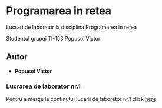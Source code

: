 # Programarea in retea
Lucrari de laborator la disciplina Programarea in retea

Studentul grupei TI-153 Popusoi Victor

## Autor

* **Popusoi Victor** 

### Lucrarea de laborator nr.1

Pentru a merge la continutul lucarii de laborator nr.1 click [here](https://github.com/PopusoiVictor/PR/tree/master/Laborator%201)



